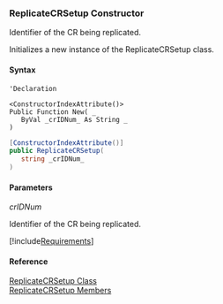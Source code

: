 ﻿### ReplicateCRSetup Constructor

Identifier of the CR being replicated.

Initializes a new instance of the ReplicateCRSetup class.

#### Syntax

```vbnet
'Declaration

<ConstructorIndexAttribute()>
Public Function New( _
   ByVal _crIDNum_ As String _
)
```

```csharp
[ConstructorIndexAttribute()]
public ReplicateCRSetup( 
   string _crIDNum_
)
```

#### Parameters

_crIDNum_

Identifier of the CR being replicated.

[!include[Requirements](../partials/requirements.md)]

#### Reference

[ReplicateCRSetup Class](FChoice.Toolkits.Clarify~FChoice.Toolkits.Clarify.Quality.ReplicateCRSetup.md)  
[ReplicateCRSetup Members](FChoice.Toolkits.Clarify~FChoice.Toolkits.Clarify.Quality.ReplicateCRSetup_members.md)